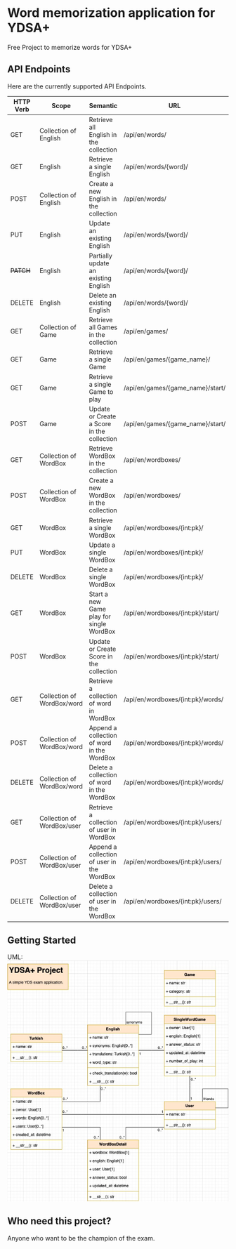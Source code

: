 # Word memorization application for YDSA+

Free Project to memorize words for YDSA+

## API Endpoints

Here are the currently supported API Endpoints.  

| HTTP Verb | Scope                      | Semantic                                   | URL                               |
|-----------|----------------------------|--------------------------------------------|-----------------------------------|
| GET       | Collection of English      | Retrieve all English in the collection     | /api/en/words/                    |
| GET       | English                    | Retrieve a single English                  | /api/en/words/{word}/             |
| POST      | Collection of English      | Create a new English in the collection     | /api/en/words/                    |
| PUT       | English                    | Update an existing English                 | /api/en/words/{word}/             |
| ~~PATCH~~ | English                    | Partially update an existing English       | /api/en/words/{word}/             |
| DELETE    | English                    | Delete an existing English                 | /api/en/words/{word}/             |
| GET       | Collection of Game         | Retrieve all Games in the collection       | /api/en/games/                    |
| GET       | Game                       | Retrieve a single Game                     | /api/en/games/{game_name}/        |
| GET       | Game                       | Retrieve a single Game to play             | /api/en/games/{game_name}/start/  |
| POST      | Game                       | Update or Create a Score in the collection | /api/en/games/{game_name}/start/  |
| GET       | Collection of WordBox      | Retrieve WordBox in the collection         | /api/en/wordboxes/                |
| POST      | Collection of WordBox      | Create a new WordBox in the collection     | /api/en/wordboxes/                |
| GET       | WordBox                    | Retrieve a single WordBox                  | /api/en/wordboxes/{int:pk}/       |
| PUT       | WordBox                    | Update a single WordBox                    | /api/en/wordboxes/{int:pk}/       |
| DELETE    | WordBox                    | Delete a single WordBox                    | /api/en/wordboxes/{int:pk}/       |
| GET       | WordBox                    | Start a new Game play for single WordBox   | /api/en/wordboxes/{int:pk}/start/ |
| POST      | WordBox                    | Update or Create Score in the collection   | /api/en/wordboxes/{int:pk}/start/ |
| GET       | Collection of WordBox/word | Retrieve a collection of word in WordBox   | /api/en/wordboxes/{int:pk}/words/ |
| POST      | Collection of WordBox/word | Append a collection of word in the WordBox | /api/en/wordboxes/{int:pk}/words/ |
| DELETE    | Collection of WordBox/word | Delete a collection of word in the WordBox | /api/en/wordboxes/{int:pk}/words/ |
| GET       | Collection of WordBox/user | Retrieve a collection of user in WordBox   | /api/en/wordboxes/{int:pk}/users/ |
| POST      | Collection of WordBox/user | Append a collection of user in the WordBox | /api/en/wordboxes/{int:pk}/users/ |
| DELETE    | Collection of WordBox/user | Delete a collection of user in the WordBox | /api/en/wordboxes/{int:pk}/users/ |

## Getting Started
UML:
![UML DIAGRAM](ydsa_uml.jpg)

## Who need this project?

Anyone who want to be the champion of the exam.